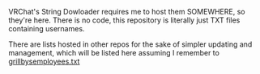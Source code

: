 VRChat's String Dowloader requires me to host them SOMEWHERE, so they're here.
There is no code, this repository is literally just TXT files containing usernames.

There are lists hosted in other repos for the sake of simpler updating and management, which will be listed here assuming I remember to
[grillbysemployees.txt](https://raw.githubusercontent.com/Toow5/Toow5/main/grillbysemployees.txt)
